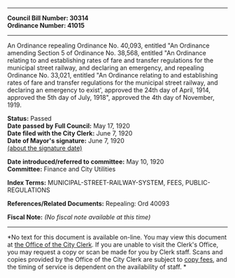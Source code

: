 * * * * *  
  
**Council Bill Number: [](#h0)[](#h2)30314**   
**Ordinance Number: 41015**  
  
* * * * *  
  
An Ordinance repealing Ordinance No. 40,093, entitled "An Ordinance amending Section 5 of Ordinance No. 38,568, entitled "An Ordinance relating to and establishing rates of fare and transfer regulations for the municipal street railway, and declaring an emergency, and repealing Ordinance No. 33,021, entitled "An Ordinance relating to and establishing rates of fare and transfer regulations for the municipal street railway, and declaring an emergency to exist', approved the 24th day of April, 1914, approved the 5th day of July, 1918", approved the 4th day of November, 1919.  
  
**Status:** Passed   
**Date passed by Full Council:** May 17, 1920   
**Date filed with the City Clerk:** June 7, 1920   
**Date of Mayor's signature:** June 7, 1920   
[(about the signature date)](/~public/approvaldate.htm)   
  
  
**Date introduced/referred to committee:** May 10, 1920   
**Committee:** Finance and City Utilities   
  
**Index Terms:** MUNICIPAL-STREET-RAILWAY-SYSTEM, FEES, PUBLIC-REGULATIONS  
  
**References/Related Documents:** Repealing: Ord 40093  
  
**Fiscal Note:** *(No fiscal note available at this time)*  
  
* * * * *  
  
*No text for this document is available on-line. You may view this document at [the Office of the City Clerk](http://www.seattle.gov/leg/clerk/contactUs.htm). If you are unable to visit the Clerk's Office, you may request a copy or scan be made for you by Clerk staff. Scans and copies provided by the Office of the City Clerk are subject to [copy fees](http://clerk.seattle.gov/~public/clerkfees.htm), and the timing of service is dependent on the availability of staff. *  
  
  
